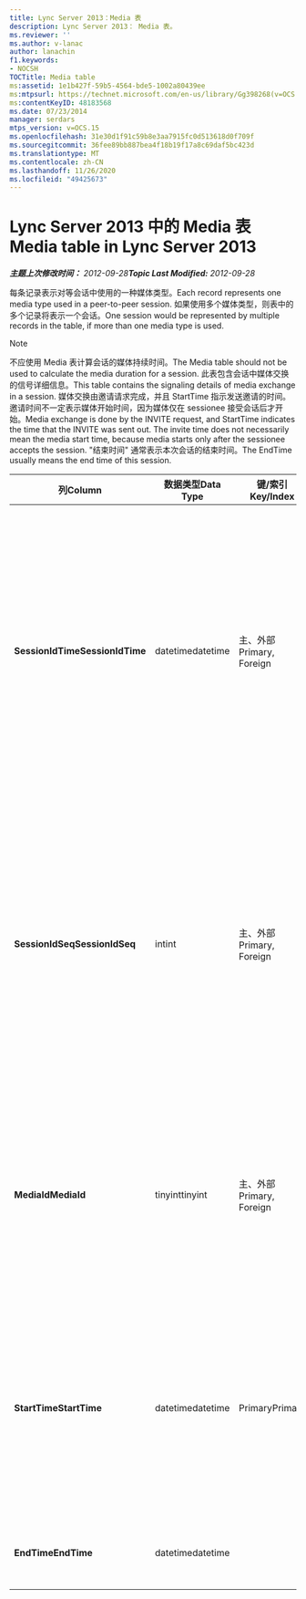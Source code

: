 ```yaml
---
title: Lync Server 2013：Media 表
description: Lync Server 2013： Media 表。
ms.reviewer: ''
ms.author: v-lanac
author: lanachin
f1.keywords:
- NOCSH
TOCTitle: Media table
ms:assetid: 1e1b427f-59b5-4564-bde5-1002a80439ee
ms:mtpsurl: https://technet.microsoft.com/en-us/library/Gg398268(v=OCS.15)
ms:contentKeyID: 48183568
ms.date: 07/23/2014
manager: serdars
mtps_version: v=OCS.15
ms.openlocfilehash: 31e30d1f91c59b8e3aa7915fc0d513618d0f709f
ms.sourcegitcommit: 36fee89bb887bea4f18b19f17a8c69daf5bc423d
ms.translationtype: MT
ms.contentlocale: zh-CN
ms.lasthandoff: 11/26/2020
ms.locfileid: "49425673"
---
```

# <a name="media-table-in-lync-server-2013"></a><span data-ttu-id="87d09-103">Lync Server 2013 中的 Media 表</span><span class="sxs-lookup"><span data-stu-id="87d09-103">Media table in Lync Server 2013</span></span>

<div data-xmlns="http://www.w3.org/1999/xhtml">

<div class="topic" data-xmlns="http://www.w3.org/1999/xhtml" data-msxsl="urn:schemas-microsoft-com:xslt" data-cs="https://msdn.microsoft.com/">

<div data-asp="https://msdn2.microsoft.com/asp">



</div>

<div id="mainSection">

<div id="mainBody"><span data-ttu-id="87d09-104">

<span> </span></span><span class="sxs-lookup"><span data-stu-id="87d09-104">

<span> </span></span></span>

<span data-ttu-id="87d09-105">_**主题上次修改时间：** 2012-09-28_</span><span class="sxs-lookup"><span data-stu-id="87d09-105">_**Topic Last Modified:** 2012-09-28_</span></span>

<span data-ttu-id="87d09-106">每条记录表示对等会话中使用的一种媒体类型。</span><span class="sxs-lookup"><span data-stu-id="87d09-106">Each record represents one media type used in a peer-to-peer session.</span></span> <span data-ttu-id="87d09-107">如果使用多个媒体类型，则表中的多个记录将表示一个会话。</span><span class="sxs-lookup"><span data-stu-id="87d09-107">One session would be represented by multiple records in the table, if more than one media type is used.</span></span>

<div>


> [!NOTE]  
> <span data-ttu-id="87d09-108">不应使用 Media 表计算会话的媒体持续时间。</span><span class="sxs-lookup"><span data-stu-id="87d09-108">The Media table should not be used to calculate the media duration for a session.</span></span> <span data-ttu-id="87d09-109">此表包含会话中媒体交换的信号详细信息。</span><span class="sxs-lookup"><span data-stu-id="87d09-109">This table contains the signaling details of media exchange in a session.</span></span> <span data-ttu-id="87d09-110">媒体交换由邀请请求完成，并且 StartTime 指示发送邀请的时间。邀请时间不一定表示媒体开始时间，因为媒体仅在 sessionee 接受会话后才开始。</span><span class="sxs-lookup"><span data-stu-id="87d09-110">Media exchange is done by the INVITE request, and StartTime indicates the time that the INVITE was sent out. The invite time does not necessarily mean the media start time, because media starts only after the sessionee accepts the session.</span></span> <span data-ttu-id="87d09-111">"结束时间" 通常表示本次会话的结束时间。</span><span class="sxs-lookup"><span data-stu-id="87d09-111">The EndTime usually means the end time of this session.</span></span>



</div>


<table>
<colgroup>
<col style="width: 25%" />
<col style="width: 25%" />
<col style="width: 25%" />
<col style="width: 25%" />
</colgroup>
<thead>
<tr class="header">
<th><span data-ttu-id="87d09-112">列</span><span class="sxs-lookup"><span data-stu-id="87d09-112">Column</span></span></th>
<th><span data-ttu-id="87d09-113">数据类型</span><span class="sxs-lookup"><span data-stu-id="87d09-113">Data Type</span></span></th>
<th><span data-ttu-id="87d09-114">键/索引</span><span class="sxs-lookup"><span data-stu-id="87d09-114">Key/Index</span></span></th>
<th><span data-ttu-id="87d09-115">详细信息</span><span class="sxs-lookup"><span data-stu-id="87d09-115">Details</span></span></th>
</tr>
</thead>
<tbody>
<tr class="odd">
<td><p><span data-ttu-id="87d09-116"><strong>SessionIdTime</strong></span><span class="sxs-lookup"><span data-stu-id="87d09-116"><strong>SessionIdTime</strong></span></span></p></td>
<td><p><span data-ttu-id="87d09-117">datetime</span><span class="sxs-lookup"><span data-stu-id="87d09-117">datetime</span></span></p></td>
<td><p><span data-ttu-id="87d09-118">主、外部</span><span class="sxs-lookup"><span data-stu-id="87d09-118">Primary, Foreign</span></span></p></td>
<td><p><span data-ttu-id="87d09-119">会话请求的时间。</span><span class="sxs-lookup"><span data-stu-id="87d09-119">Time of session request.</span></span> <span data-ttu-id="87d09-120">与 <strong>SessionIdSeq</strong> 结合使用以唯一标识会话。</span><span class="sxs-lookup"><span data-stu-id="87d09-120">Used in conjunction with <strong>SessionIdSeq</strong> to uniquely identify a session.</span></span> <span data-ttu-id="87d09-121">有关详细信息，请参阅 <a href="lync-server-2013-dialogs-table.md">Lync Server 2013 中的对话框表</a> 。</span><span class="sxs-lookup"><span data-stu-id="87d09-121">See the <a href="lync-server-2013-dialogs-table.md">Dialogs table in Lync Server 2013</a> for more information.</span></span></p></td>
</tr>
<tr class="even">
<td><p><span data-ttu-id="87d09-122"><strong>SessionIdSeq</strong></span><span class="sxs-lookup"><span data-stu-id="87d09-122"><strong>SessionIdSeq</strong></span></span></p></td>
<td><p><span data-ttu-id="87d09-123">int</span><span class="sxs-lookup"><span data-stu-id="87d09-123">int</span></span></p></td>
<td><p><span data-ttu-id="87d09-124">主、外部</span><span class="sxs-lookup"><span data-stu-id="87d09-124">Primary, Foreign</span></span></p></td>
<td><p><span data-ttu-id="87d09-125">标识会话的 ID 号。</span><span class="sxs-lookup"><span data-stu-id="87d09-125">ID number to identify the session.</span></span> <span data-ttu-id="87d09-126">与 <strong>SessionIdTime</strong> 结合使用以唯一标识会话。</span><span class="sxs-lookup"><span data-stu-id="87d09-126">Used in conjunction with <strong>SessionIdTime</strong> to uniquely identify a session.</span></span> <span data-ttu-id="87d09-127">有关详细信息，请参阅 <a href="lync-server-2013-dialogs-table.md">Lync Server 2013 中的对话框表</a> 。</span><span class="sxs-lookup"><span data-stu-id="87d09-127">See the <a href="lync-server-2013-dialogs-table.md">Dialogs table in Lync Server 2013</a> for more information.</span></span></p></td>
</tr>
<tr class="odd">
<td><p><span data-ttu-id="87d09-128"><strong>MediaId</strong></span><span class="sxs-lookup"><span data-stu-id="87d09-128"><strong>MediaId</strong></span></span></p></td>
<td><p><span data-ttu-id="87d09-129">tinyint</span><span class="sxs-lookup"><span data-stu-id="87d09-129">tinyint</span></span></p></td>
<td><p><span data-ttu-id="87d09-130">主、外部</span><span class="sxs-lookup"><span data-stu-id="87d09-130">Primary, Foreign</span></span></p></td>
<td><p><span data-ttu-id="87d09-131">标识此媒体类型的唯一号码。</span><span class="sxs-lookup"><span data-stu-id="87d09-131">Unique number identifying this media type.</span></span> <span data-ttu-id="87d09-132">有关详细信息，请参阅 <a href="lync-server-2013-medialist-table.md">Lync Server 2013 中的 MediaList 表</a> 。</span><span class="sxs-lookup"><span data-stu-id="87d09-132">See the <a href="lync-server-2013-medialist-table.md">MediaList table in Lync Server 2013</a> for more information.</span></span></p></td>
</tr>
<tr class="even">
<td><p><span data-ttu-id="87d09-133"><strong>StartTime</strong></span><span class="sxs-lookup"><span data-stu-id="87d09-133"><strong>StartTime</strong></span></span></p></td>
<td><p><span data-ttu-id="87d09-134">datetime</span><span class="sxs-lookup"><span data-stu-id="87d09-134">datetime</span></span></p></td>
<td><p><span data-ttu-id="87d09-135">Primary</span><span class="sxs-lookup"><span data-stu-id="87d09-135">Primary</span></span></p></td>
<td><p><span data-ttu-id="87d09-136">这是发送媒体请求的时间，而不是真正的媒体开始时间。</span><span class="sxs-lookup"><span data-stu-id="87d09-136">This is the time that a media request was sent out, not the real media start time.</span></span> <span data-ttu-id="87d09-137"><strong>StartTime</strong> 包括会话设置时间。</span><span class="sxs-lookup"><span data-stu-id="87d09-137"><strong>StartTime</strong> includes the session setup time.</span></span></p></td>
</tr>
<tr class="odd">
<td><p><span data-ttu-id="87d09-138"><strong>EndTime</strong></span><span class="sxs-lookup"><span data-stu-id="87d09-138"><strong>EndTime</strong></span></span></p></td>
<td><p><span data-ttu-id="87d09-139">datetime</span><span class="sxs-lookup"><span data-stu-id="87d09-139">datetime</span></span></p></td>
<td></td>
<td><p><span data-ttu-id="87d09-140">这是会话的结束时间。</span><span class="sxs-lookup"><span data-stu-id="87d09-140">This is the end time of the session.</span></span></p></td>
</tr>
</tbody>
</table><span data-ttu-id="87d09-141">


</div>

<span> </span>

</div>

</div>

</span><span class="sxs-lookup"><span data-stu-id="87d09-141">


</div>

<span> </span>

</div>

</div>

</span></span></div>

